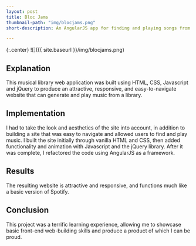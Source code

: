 ```yaml
---
layout: post
title: Bloc Jams
thumbnail-path: "img/blocjams.png"
short-description: An AngularJS app for finding and playing songs from a library of music.

---
```


{:.center}
![]({{ site.baseurl }}/img/blocjams.png)

## Explanation

This musical library web application was built using HTML, CSS, Javascript and jQuery to produce an attractive, responsive, and easy-to-navigate website that can generate and play music from a library.

## Implementation

I had to take the look and aesthetics of the site into account, in addition to building a site that was easy to navigate and allowed users to find and play music.
I built the site initially through vanilla HTML and CSS, then added functionality and animation with Javascript and the jQuery library. After it was complete, I refactored the code using AngularJS as a framework.

## Results

The resulting website is attractive and responsive, and functions much like a basic version of Spotify.

## Conclusion

This project was a terrific learning experience, allowing me to showcase basic front-end web-building skills and produce a product of which I can be proud.
